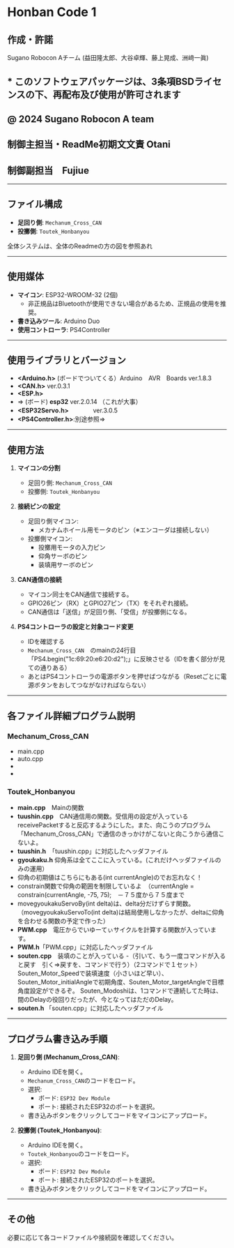##
# Honban Code 1

## 作成・許諾 
Sugano Robocon Aチーム (益田隆太郎、大谷卓輝、藤上晃成、洲﨑一眞)  
## * このソフトウェアパッケージは、3条項BSDライセンスの下、再配布及び使用が許可されます
## @ 2024 Sugano Robocon A team

## 制御主担当・ReadMe初期文文責  Otani
## 制御副担当　Fujiue

---

## ファイル構成
- **足回り側**: `Mechanum_Cross_CAN`
- **投擲側**: `Toutek_Honbanyou`

全体システムは、全体のReadmeの方の図を参照あれ

---

## 使用媒体
- **マイコン**: ESP32-WROOM-32 (2個)
  - 非正規品はBluetoothが使用できない場合があるため、正規品の使用を推奨。
- **書き込みツール**: Arduino Duo
- **使用コントローラ**: PS4Controller

---

## 使用ライブラリとバージョン
- **<Arduino.h>**         (ボードでついてくる）Arduino　AVR　Boards  ver.1.8.3
- **<CAN.h>**               ver.0.3.1
- **<ESP.h>**
- ⇒ (ボード) **esp32**  ver.2.0.14  （これが大事）
- **<ESP32Servo.h>**　　　　ver.3.0.5
- **<PS4Controller.h>**:別途参照⇒

---

## 使用方法
1. **マイコンの分割**
   - 足回り側: `Mechanum_Cross_CAN`
   - 投擲側: `Toutek_Honbanyou`

2. **接続ピンの設定**
   - 足回り側マイコン:
     - メカナムホイール用モータのピン（※エンコーダは接続しない）
   - 投擲側マイコン:
     - 投擲用モータの入力ピン
     - 仰角サーボのピン
     - 装填用サーボのピン

3. **CAN通信の接続**
   - マイコン同士をCAN通信で接続する。
   - GPIO26ピン（RX）とGPIO27ピン（TX）をそれぞれ接続。
   - CAN通信は「送信」が足回り側、「受信」が投擲側になる。

4. **PS4コントローラの設定と対象コード変更**
   - IDを確認する
   - `Mechanum_Cross_CAN`　のmainの24行目「PS4.begin("1c:69:20:e6:20:d2");」に反映させる（IDを書く部分が見ての通りある）
   - あとはPS4コントローラの電源ボタンを押せばつながる（Resetごとに電源ボタンをおしてつながなければならない）

---

## 各ファイル詳細プログラム説明
### Mechanum_Cross_CAN
- main.cpp
- auto.cpp
- 
- 
### Toutek_Honbanyou
- **main.cpp**　Mainの関数
- **tuushin.cpp**　CAN通信用の関数。受信用の設定が入っている　receivePacketすると反応するようにした。また、向こうのプログラム「Mechanum_Cross_CAN」で通信のきっかけがこないと向こうから通信こないよ。
- **tuushin.h**　「tuushin.cpp」に対応したヘッダファイル
- **gyoukaku.h** 仰角系は全てここに入っている。(これだけヘッダファイルのみの運用）
- 仰角の初期値はこちらにもある(int currentAngle)のでお忘れなく！
- constrain関数で仰角の範囲を制限しているよ　（currentAngle = constrain(currentAngle, -75, 75);　－７５度から７５度まで
- movegyoukakuServoBy(int delta)は、delta分だけずらす関数。（movegyoukakuServoTo(int delta)は結局使用しなかったが、deltaに仰角を合わせる関数の予定で作った）
- **PWM.cpp**　電圧からでいゆーてぃサイクルを計算する関数が入っています。
- **PWM.h**「PWM.cpp」に対応したヘッダファイル
- **souten.cpp**　装填のことが入っている
-（引いて、もう一度コマンドが入ると戻す　引く⇒戻すを、コマンドで行う）（2コマンドで１セット）
Souten_Motor_Speedで装填速度（小さいほど早い）、Souten_Motor_initialAngleで初期角度、Souten_Motor_targetAngleで目標角度設定ができるぞ。
Souten_Modoshiは、1コマンドで連続してた時は、間のDelayの役回りだったが、今となってはただのDelay。
- **souten.h** 「souten.cpp」に対応したヘッダファイル
---

## プログラム書き込み手順
1. **足回り側 (Mechanum_Cross_CAN)**:
   - Arduino IDEを開く。
   - `Mechanum_Cross_CAN`のコードをロード。
   - 選択:
     - ボード: `ESP32 Dev Module`
     - ポート: 接続されたESP32のポートを選択。
   - 書き込みボタンをクリックしてコードをマイコンにアップロード。

2. **投擲側 (Toutek_Honbanyou)**:
   - Arduino IDEを開く。
   - `Toutek_Honbanyou`のコードをロード。
   - 選択:
     - ボード: `ESP32 Dev Module`
     - ポート: 接続されたESP32のポートを選択。
   - 書き込みボタンをクリックしてコードをマイコンにアップロード。

---

## その他
必要に応じて各コードファイルや接続図を確認してください。

